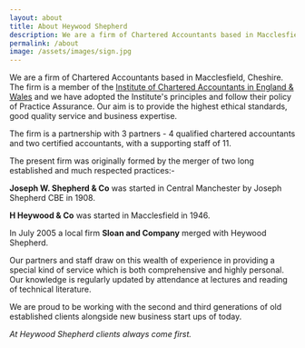 ```yaml
---
layout: about
title: About Heywood Shepherd
description: We are a firm of Chartered Accountants based in Macclesfield, Cheshire. The firm is a partnership with 3 partners - 4 qualified chartered accountants and two certified accountants, with a supporting staff of 11.
permalink: /about
image: /assets/images/sign.jpg
---
```

We are a firm of Chartered Accountants based in Macclesfield, Cheshire.  The firm is a member of the [Institute of Chartered Accountants in England & Wales](https://find.icaew.com/firms/macclesfield/heywood-shepherd-bas/1a0S6o) and we have adopted the Institute's principles and follow their policy of Practice Assurance. Our aim is to provide the highest ethical standards, good quality service and business expertise.

The firm is a partnership with 3 partners - 4 qualified chartered accountants and two certified accountants, with a supporting staff of 11.

The present firm was originally formed by the merger of two long established and much respected practices:-
 
**Joseph W. Shepherd & Co** was started in Central Manchester by Joseph Shepherd CBE in 1908.
 
**H Heywood & Co** was started in Macclesfield in 1946.
 
In July 2005 a local firm **Sloan and Company** merged with Heywood Shepherd.
 
Our partners and staff draw on this wealth of experience in providing a special kind of service which is both comprehensive and highly personal.  Our knowledge is regularly updated by attendance at lectures and reading of technical literature.
 
We are proud to be working with the second and third generations of old established clients alongside new business start ups of today.
 
*At Heywood Shepherd clients always come first.*